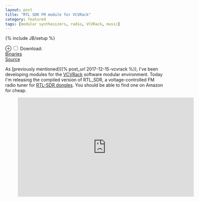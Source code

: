 ```yaml
---
layout: post
title: "RTL SDR FM module for VCVRack"
category: featured
tags: [modular synthesizers, radio, VCVRack, music]
---
```

{% include JB/setup %}
<p><label for="mn-pages" class="margin-toggle">⊕</label>
<input type="checkbox" id="mn-pages" class="margin-toggle">
<span class="marginnote">
Download:<br>
<a href="https://vcvrack.com/plugins.html#SDR">Binaries</a>
<br>
<a href="https://github.com/WIZARDISHUNGRY/vcvrack-rtlsdr">Source</a>
</span></p>

As [previously mentioned]({% post_url 2017-12-15-vcvrack %}), I've been developing modules for the [VCVRack](https://vcvrack.com) software modular environment.
Today I'm releasing the compiled version of RTL_SDR, a voltage-controlled FM radio
tuner for [RTL-SDR dongles](https://rtlsdr.org). You should be able to find one on Amazon for cheap.

<p>
<figure class="iframe-wrapper">
  <iframe width="560" height="315" src="https://www.youtube.com/embed/TGQdgvlga-Q" frameborder="0" allow="autoplay; encrypted-media" allowfullscreen></iframe>
</figure>
</p>

